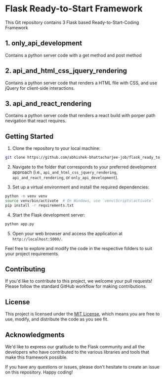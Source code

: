 # Flask Ready-to-Start Framework

This Git repository contains 3 Flask based Ready-to-Start-Coding Framework

## 1. only_api_development

Contains a python server code with a get method and post method

## 2. api_and_html_css_jquery_rendering

Contains a python server code that renders a HTML fIle with CSS, and use jQuery for client-side interactions.

## 3. api_and_react_rendering

Contains a python server code that renders a react build with porper path nevigation that react requires.

## Getting Started

1. Clone the repository to your local machine:

```bash
git clone https://github.com/abhishek-bhattacharjee-job/flask_ready_to_start_framework.git
```

2. Navigate to the folder that corresponds to your preferred development approach (i.e., `api_and_html_css_jquery_rendering`, `api_and_react_rendering`, or `only_api_development`).

3. Set up a virtual environment and install the required dependencies:

```bash
python -m venv venv
source venv/bin/activate  # On Windows, use `venv\Scripts\activate`
pip install -r requirements.txt
```

4. Start the Flask development server:

```bash
python app.py
```

5. Open your web browser and access the application at `http://localhost:5000/`.

Feel free to explore and modify the code in the respective folders to suit your project requirements.

## Contributing

If you'd like to contribute to this project, we welcome your pull requests! Please follow the standard GitHub workflow for making contributions.

## License

This project is licensed under the [MIT License](LICENSE), which means you are free to use, modify, and distribute the code as you see fit.

## Acknowledgments

We'd like to express our gratitude to the Flask community and all the developers who have contributed to the various libraries and tools that make this framework possible.

If you have any questions or issues, please don't hesitate to create an issue on this repository. Happy coding!

